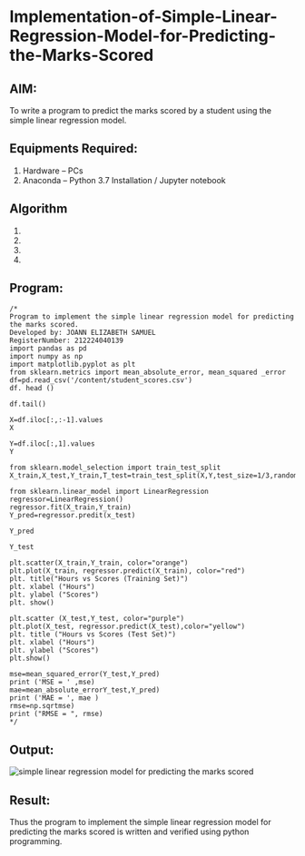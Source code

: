 # Implementation-of-Simple-Linear-Regression-Model-for-Predicting-the-Marks-Scored

## AIM:
To write a program to predict the marks scored by a student using the simple linear regression model.

## Equipments Required:
1. Hardware – PCs
2. Anaconda – Python 3.7 Installation / Jupyter notebook

## Algorithm
1. 
2. 
3. 
4. 

## Program:
```
/*
Program to implement the simple linear regression model for predicting the marks scored.
Developed by: JOANN ELIZABETH SAMUEL
RegisterNumber: 212224040139
import pandas as pd
import numpy as np
import matplotlib.pyplot as plt
from sklearn.metrics import mean_absolute_error, mean_squared _error
df=pd.read_csv('/content/student_scores.csv')
df. head ()

df.tail()

X=df.iloc[:,:-1].values
X

Y=df.iloc[:,1].values
Y

from sklearn.model_selection import train_test_split
X_train,X_test,Y_train,T_test=train_test_split(X,Y,test_size=1/3,random_state=0)

from sklearn.linear_model import LinearRegression
regressor=LinearRegression()
regressor.fit(X_train,Y_train)
Y_pred=regressor.predit(x_test)

Y_pred

Y_test

plt.scatter(X_train,Y_train, color="orange")
plt.plot(X_train, regressor.predict(X_train), color="red")
plt. title("Hours vs Scores (Training Set)") 
plt. xlabel ("Hours")
plt. ylabel ("Scores")
plt. show()

plt.scatter (X_test,Y_test, color="purple")
plt.plot(X_test, regressor.predict(X_test),color="yellow")
plt. title ("Hours vs Scores (Test Set)")
plt. xlabel ("Hours")
plt. ylabel ("Scores")
plt.show()

mse=mean_squared_error(Y_test,Y_pred)
print ('MSE = ' ,mse)
mae=mean_absolute_errorY_test,Y_pred)
print ('MAE = ', mae )
rmse=np.sqrtmse)
print ("RMSE = ", rmse)
*/
```

## Output:
![simple linear regression model for predicting the marks scored](sam.png)


## Result:
Thus the program to implement the simple linear regression model for predicting the marks scored is written and verified using python programming.
